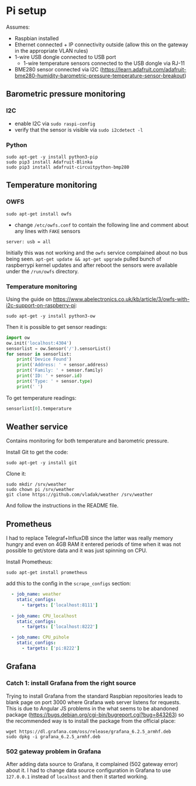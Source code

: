 # Pi setup

Assumes:
  - Raspbian installed
  - Ethernet connected + IP connectivity outside (allow this on the gateway in the appropriate VLAN rules)
  - 1-wire USB dongle connected to USB port
    - 1-wire temperature sensors connected to the USB dongle via RJ-11 
  - BME280 sensor connected via I2C (https://learn.adafruit.com/adafruit-bme280-humidity-barometric-pressure-temperature-sensor-breakout)

## Barometric pressure monitoring

### I2C

- enable I2C via `sudo raspi-config`
- verify that the sensor is visible via `sudo i2cdetect -l`

### Python

```
sudo apt-get -y install python3-pip
sudo pip3 install Adafruit-Blinka
sudo pip3 install adafruit-circuitpython-bmp280
```

## Temperature monitoring

### OWFS

```
sudo apt-get install owfs
```

- change `/etc/owfs.conf` to contain the following line and comment about any lines with `FAKE` sensors
```
server: usb = all
```

Initially this was not working and the `owfs` service complained about no bus being seen. `apt-get update && apt-get upgrade` pulled bunch of raspberrypi kernel updates and after reboot the sensors were available under the `/run/owfs` directory.

### Temperature monitoring

Using the guide on https://www.abelectronics.co.uk/kb/article/3/owfs-with-i2c-support-on-raspberry-pi:

```
sudo apt-get -y install python3-ow
```

Then it is possible to get sensor readings:
```python
import ow
ow.init('localhost:4304')
sensorlist = ow.Sensor('/').sensorList()
for sensor in sensorlist:
    print('Device Found')
    print('Address: ' + sensor.address)
    print('Family: ' + sensor.family)
    print('ID: ' + sensor.id)
    print('Type: ' + sensor.type)
    print(' ')
```

To get temperature readings:
```python
sensorlist[0].temperature
```

## Weather service

Contains monitoring for both temperature and barometric pressure.

Install Git to get the code:
```
sudo apt-get -y install git
```

Clone it:
```
sudo mkdir /srv/weather
sudo chown pi /srv/weather
git clone https://github.com/vladak/weather /srv/weather
```

And follow the instructions in the README file.

## Prometheus

I had to replace Telegraf+InfluxDB since the latter was really memory hungry and even on 4GB RAM it entered periods of time
when it was not possible to get/store data and it was just spinning on CPU.

Install Prometheus:

```
sudo apt-get install prometheus
```

add this to the config in the `scrape_configs` section:
```yml
  - job_name: weather
    static_configs:
      - targets: ['localhost:8111']
      
  - job_name: CPU_localhost
    static_configs:
      - targets: ['localhost:8222']

  - job_name: CPU_pihole
    static_configs:
      - targets: ['pi:8222']
```

## Grafana

### Catch 1: install Grafana from the right source

Trying to install Grafana from the standard Raspbian repositories leads to blank page on port 3000 where Grafana web server listens for requests. This is due to Angular JS problems in the what seems to be abandoned package (https://bugs.debian.org/cgi-bin/bugreport.cgi?bug=843263) so the recommended way is to install the package from the official place:
```
wget https://dl.grafana.com/oss/release/grafana_6.2.5_armhf.deb
sudo dpkg -i grafana_6.2.5_armhf.deb
```

### 502 gateway problem in Grafana

After adding data source to Grafana, it complained (502 gateway error) about it. I had to change data source configuration in Grafana to use `127.0.0.1` instead of `localhost` and then it started working.
